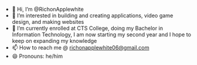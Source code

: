 - 👋 Hi, I’m @RichonApplewhite
- 👀 I’m interested in building and creating applications, video game design, and making websites
- 🌱 I’m currently enrolled at CTS College, doing my Bachelor in Information Technology, I am now starting my second year and I hope to keep on expanding my knowledge 
- 📫 How to reach me @ richonapplewhite06@gmail.com
- 😄 Pronouns: he/him

<!---
RichonApplewhite/RichonApplewhite is a ✨ special ✨ repository because its `README.md` (this file) appears on your GitHub profile.
You can click the Preview link to take a look at your changes.
--->
